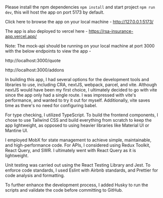 Please install the npm dependencies `npm install` and start project `npm run dev`, this will host the app on port 5173 by default.

Click here to browse the app on your local machine - http://127.0.0.1:5173/

The app is also deployed to vercel here - https://rsa-insurance-app.vercel.app/

Note: The mock-api should be running on your local machine at port 3000 with the below endpoints to view the app -

http://localhost:3000/quote

http://localhost:3000/addons

In building this app, I had several options for the development tools and libraries to use, including CRA, nextJS, webpack, parcel, and vite. Although nextJS would have been my first choice, I ultimately decided to go with vite since the app only had a single route. I was impressed with vite's performance, and wanted to try it out for myself. Additionally, vite saves time as there's no need for configuring babel.

For type checking, I utilized TypeScript. To build the frontend components, I chose to use Tailwind CSS and build everything from scratch to keep the app lightweight, as opposed to using heavier libraries like Material UI or Mantine UI.

I employed MobX for state management to achieve simple, maintainable, and high-performance code. For APIs, I considered using Redux Toolkit, React Query, and SWR. I ultimately went with React Query as it is lightweight.

Unit testing was carried out using the React Testing Library and Jest. To enforce code standards, I used Eslint with Airbnb standards, and Prettier for code analysis and formatting.

To further enhance the development process, I added Husky to run the scripts and validate the code before committing to GitHub.